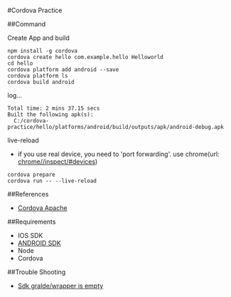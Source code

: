 #Cordova Practice

##Command

Create App and build
```
npm install -g cordova
cordova create hello com.example.hello Helloworld
cd hello
cordova platform add android --save
cordova platform ls
cordova build android
```
log...
```
Total time: 2 mins 37.15 secs
Built the following apk(s):
  C:/cordova-practice/hello/platforms/android/build/outputs/apk/android-debug.apk
```
live-reload
- if you use real device, you need to 'port forwarding'. use chrome(url: [chrome//inspect/#devices](chrome//inspect/#devices))
```
cordova prepare
cordova run -- --live-reload

```

##References
- [Cordova Apache](https://cordova.apache.org/docs/en/latest/guide/cli/)

##Requirements
- IOS SDK
- [ANDROID SDK](https://developer.android.com/studio/index.html#downloads)
- Node
- Cordova

##Trouble Shooting
- [Sdk gralde/wrapper is empty](http://stackoverflow.com/questions/42613882/error-could-not-find-gradle-wrapper-within-android-sdk-might-need-to-update-yo)
